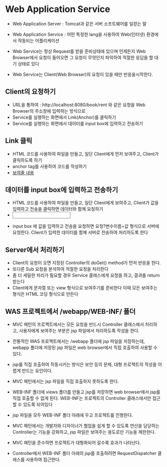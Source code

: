 # Web Application Service
* Web Application Server : Tomcat과 같은 서버 소프트웨어를 일컫는 말
* Web Application Service : 어떤 특정한 lang을 사용하여 Web(인터넷) 환경에서 작동되는 어플리케이션

* Web Service는 항상 Request를 받을 준비상태에 있으며 언제든지 Web Browser에서 요청이 들어오면 그 요청이 무엇인지 파악하여 적절한 응답을 할 대기 상태로 있다
* Web Service는 Client(Web Browser)의 요청이 있을 때만 반응을시작한다.

## Client의 요청하기
* URL을 통하여 : http://localhost:8080/book/rent 와 같은 요청을 Web Browser의 주소창에 입력하는 방식으로
* Service를 실행하는 화면에서 Link(Anchor)를 클릭하기
* Service를 실행하는 화면에서 데이터를 input box에 입력하고 전송하기

## Link 클릭
* HTML 코드를 사용하여 파일을 만들고, 일단 Client에게 먼저 보여주고, Client가 클릭하도록 하기
* anchor tag를 사용하여 코드를 작성하기
* <a href="요청">보여줄 내용</a>

## 데이터를 input box에 입력하고 전송하기
* HTML 코드를 사용하여 파일을 만들고, 일단 Client에게 보여주고, Client가 값을 입력하고 전송을 클릭하면 데이터와 함께 요청하기
* <form action="요청"><input name="변수이름" /></form>
* input box 에 값을 입력하고 전송을 요청하면
	요청?변수이름=값 형식으로 서버에 요청한다. Client가 입력한 데이터를 함께 서버로 전송하여 처리하도록 한다
	
## Server에서 처리하기
* Client의 요청이 오면 지정된 Controller의 doGet() method가 먼저 반응을 한다.
* 또다른 Sub 요청을 분석하여 적절한 요청을 처리한다
* 좀 더 세밀한 처리가 필요할 경우 Service 클래스에게 요청을 하고, 결과를 return 받는다
* Client에게 문자열 또는 view 형식으로 보여주기를 준비한다
	이때 모든 보여주는 형식은 HTML 코딩 형식으로 만든다

## WAS 프로젝트에서 /webapp/WEB-INF/ 폴더
* MVC 패턴의 프로젝트에서는 모든 요청을 반드시 Controller 클래스에서 처리하고,
	사용자에게 보여주는 부분은 jsp 파일에서 처리하도록 작성을 한다.
* 전통적인 WAS 프로젝트에서는 /webapp 폴더에 jsp 파일을 저장하는데,
	webapp 폴더에 저장된 jsp 파일은 web browser에서 직접 호출하여 사용할 수 있다.
* jsp를 직접 호출하여 작동시키는 방식은 보안 등의 문제, 대형 프로젝트의 작성을 어렵게 만드는 요인이다.
* MVC 패턴에서는 jsp 파일을 직접 호출하지 못하도록 한다.
* WEB-INF 폴더에 views 폴더를 만들고 jsp를 저장하면 web browser에서 jsp를 직접 호출할 수 없게 된다.
	WEB-INF는 프로젝트의 Controller 클래스에서만 접근할 수 있도록 되어있다

* jsp 파일을 모두 WEB-INF 폴더 아래에 두고 프로젝트를 진행한다.
* MVC 패턴에서는 개발자와 디자이너가 협업을 쉽게 할 수 있도록 연산을 담당하는 Controller는 기능을 강화하고,
	jsp 파일은 보여주는 용도로만 기능을 제한한다.

* MVC 패턴을 준수하면 프로젝트가 대형화되어 갈수록 효과가 나타난다.

* Controller에서 WEB-INF 폴더 아래의 jsp를 호출하려면 RequestDispatcher 클래스를 사용하여 접근한다.